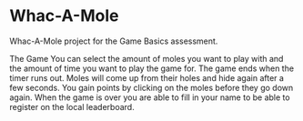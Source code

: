 # Whac-A-Mole
Whac-A-Mole project for the Game Basics assessment.

The Game
You can select the amount of moles you want to play with and the amount of time you want to play the game for.
The game ends when the timer runs out.
Moles will come up from their holes and hide again after a few seconds.
You gain points by clicking on the moles before they go down again.
When the game is over you are able to fill in your name to be able to register on the local leaderboard.